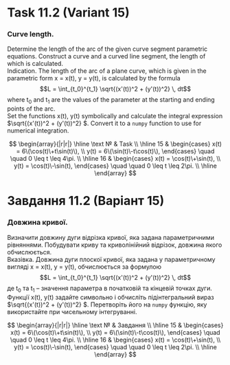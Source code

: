 # Task 11.2 (Variant 15)

### Curve length.

Determine the length of the arc of the given curve segment
parametric equations. Construct a curve and a curved line segment, the length of which is calculated.\
Indication. The length of the arc of a plane curve, which is given in the parametric form x = x(t), y = y(t), is
calculated by the formula 
$$L = \int_{t_0}^{t_1} \sqrt{(x'(t))^2 + (y'(t))^2} \, dt$$
where t<sub>0</sub> and t<sub>1</sub> are the values of the parameter at the starting and ending points of the arc.\
Set the functions x(t), y(t) symbolically and calculate the integral expression $\sqrt{(x'(t))^2 + (y'(t))^2} $. Convert
it to a ```numpy``` function to use for numerical integration.

$$
\begin{array}{|r|r|}
\hline
\text № & Task
\\
\hline
 15 & 
\begin{cases}
    x(t) = 6\(\cos(t)\+t\sin(t)\), \\
    y(t) = 6\(\sin(t)\-t\cos(t)\),
\end{cases}
\quad \quad 0 \leq t \leq 4\pi.
\\
\hline
16 & 
\begin{cases}
    x(t) = \cos(t)\+\sin(t), \\
    y(t) = \cos(t)\-\sin(t),
\end{cases}
\quad \quad 0 \leq t \leq 2\pi.
\\
\hline
\end{array}
$$

# Завдання 11.2 (Варіант 15)

### Довжина кривої.

Визначити довжину дуги відрізка кривої, яка задана
параметричними рівняннями. Побудувати криву та криволінійний відрізок,
довжина якого обчислюється.\
Вказівка. Довжина дуги плоскої кривої, яка задана у параметричному вигляді
x = x(t), y = y(t), обчислюється за формулою
$$L = \int_{t_0}^{t_1} \sqrt{(x'(t))^2 + (y'(t))^2} \, dt$$
де t<sub>0</sub> та t<sub>1</sub> – значення параметра в початковій та кінцевій точках дуги.\
Функції x(t), y(t) задайте символьно і обчисліть підінтегральний вираз
$\sqrt{(x'(t))^2 + (y'(t))^2} $. Перетворіть його на ```numpy``` функцію, яку використайте при
чисельному інтегруванні.


$$
\begin{array}{|r|r|}
\hline
\text № & Завдання
\\
\hline
 15 & 
\begin{cases}
    x(t) = 6\(\cos(t)\+t\sin(t)\), \\
    y(t) = 6\(\sin(t)\-t\cos(t)\),
\end{cases}
\quad \quad 0 \leq t \leq 4\pi.
\\
\hline
16 & 
\begin{cases}
    x(t) = \cos(t)\+\sin(t), \\
    y(t) = \cos(t)\-\sin(t),
\end{cases}
\quad \quad 0 \leq t \leq 2\pi.
\\
\hline
\end{array}
$$
